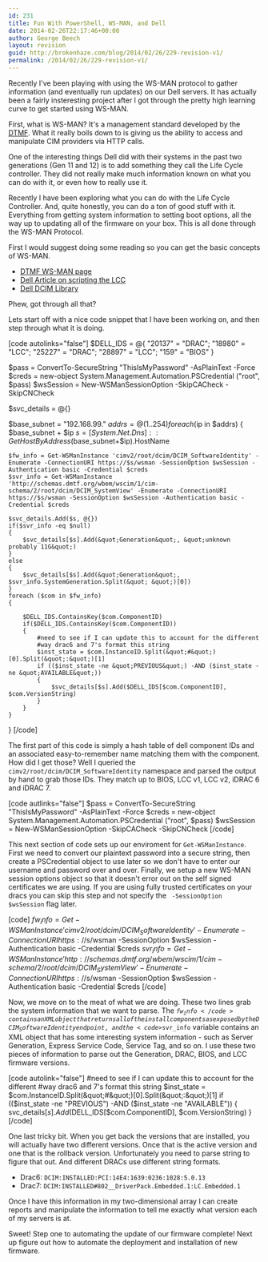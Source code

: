 ```yaml
---
id: 231
title: Fun With PowerShell, WS-MAN, and Dell
date: 2014-02-26T22:17:46+00:00
author: George Beech
layout: revision
guid: http://brokenhaze.com/blog/2014/02/26/229-revision-v1/
permalink: /2014/02/26/229-revision-v1/
---
```

Recently I've been playing with using the WS-MAN protocol to gather information (and eventually run updates) on our Dell servers. It has actually been a fairly insteresting project after I got through the pretty high learning curve to get started using WS-MAN. 

First, what is WS-MAN? It's a management standard developed by the <a href="http://www.dmtf.org/standards/wsman">DTMF</a>. What it really boils down to is giving us the ability to access and manipulate CIM providers via HTTP calls.

One of the interesting things Dell did with their systems in the past two generations (Gen 11 and 12) is to add something they call the Life Cycle controller. They did not really make much information known on what you can do with it, or even how to really use it. 

Recently I have been exploring what you can do with the Life Cycle Controller. And, quite honestly, you can do a ton of good stuff with it. Everything from getting system information to setting boot options, all the way up to updating all of the firmware on your box. This is all done through the WS-MAN Protocol. 

First I would suggest doing some reading so you can get the basic concepts of WS-MAN. 
<ul>
  <li><a href="http://www.dmtf.org/standards/wsman">DTMF WS-MAN page</a></li>
  <li><a href="http://en.community.dell.com/techcenter/b/techcenter/archive/2011/11/21/scripting-dell-idrac6-with-lifecycle-controller-remote-services.aspx">Dell Article on scripting the LCC</a>
  <li><a href="http://en.community.dell.com/techcenter/systems-management/w/wiki/1906.dcim-library-profile.aspx">Dell DCIM Library</a>
</ul>

Phew, got through all that? 

Lets start off with a nice code snippet that I have been working on, and then step through what it is doing. 

[code autolinks="false"]
$DELL_IDS = @{ 
    &quot;20137&quot; = &quot;DRAC&quot;; 
    &quot;18980&quot; = &quot;LCC&quot;; 
    &quot;25227&quot; = &quot;DRAC&quot;;
    &quot;28897&quot; = &quot;LCC&quot;;
    &quot;159&quot; = &quot;BIOS&quot;
    } 

$pass = ConvertTo-SecureString &quot;ThisIsMyPassword&quot; -AsPlainText -Force
$creds = new-object System.Management.Automation.PSCredential (&quot;root&quot;, $pass)
$wsSession = New-WSManSessionOption -SkipCACheck -SkipCNCheck

$svc_details = @{}

$base_subnet = &quot;192.168.99.&quot;
$addrs = @(1..254)
foreach ($ip in $addrs)
{
    $base_subnet + $ip
    $s = [System.Net.Dns]::GetHostByAddress($base_subnet+$ip).HostName

    $fw_info = Get-WSManInstance 'cimv2/root/dcim/DCIM_SoftwareIdentity' -Enumerate -ConnectionURI https://$s/wsman -SessionOption $wsSession -Authentication basic -Credential $creds
    $svr_info = Get-WSManInstance 'http://schemas.dmtf.org/wbem/wscim/1/cim-schema/2/root/dcim/DCIM_SystemView' -Enumerate -ConnectionURI https://$s/wsman -SessionOption $wsSession -Authentication basic -Credential $creds

    $svc_details.Add($s, @{})
    if($svr_info -eq $null)
    {
        $svc_details[$s].Add(&quot;Generation&quot;, &quot;unknown probably 11G&quot;)
    }
    else
    {
        $svc_details[$s].Add(&quot;Generation&quot;, $svr_info.SystemGeneration.Split(&quot; &quot;)[0])
    }
    foreach ($com in $fw_info)
    {

        $DELL_IDS.ContainsKey($com.ComponentID)
        if($DELL_IDS.ContainsKey($com.ComponentID))
        {
            #need to see if I can update this to account for the different
            #way drac6 and 7's format this string
            $inst_state = $com.InstanceID.Split(&quot;#&quot;)[0].Split(&quot;:&quot;)[1]
            if (($inst_state -ne &quot;PREVIOUS&quot;) -AND ($inst_state -ne &quot;AVAILABLE&quot;))
            {
                $svc_details[$s].Add($DELL_IDS[$com.ComponentID], $com.VersionString)
            }
        }
    }

}
[/code]

The first part of this code is simply a hash table of dell component IDs and an associated easy-to-remember name matching them with the component. How did I get those? Well I queried the <code>cimv2/root/dcim/DCIM_SoftwareIdentity</code> namespace and parsed the output by hand to grab those IDs. They match up to BIOS, LCC v1, LCC v2, iDRAC 6 and iDRAC 7. 

[code autlinks="false"]
$pass = ConvertTo-SecureString &quot;ThisIsMyPassword&quot; -AsPlainText -Force
$creds = new-object System.Management.Automation.PSCredential (&quot;root&quot;, $pass)
$wsSession = New-WSManSessionOption -SkipCACheck -SkipCNCheck
[/code]

This next section of code sets up our enviroment for <code>Get-WSManInstance</code>. First we need to convert our plaintext password into a secure string, then create a PSCredential object to use later so we don't have to enter our username and password over and over. Finally, we setup a new WS-MAN session options object so that it doesn't error out on the self signed certificates we are using. If you are using fully trusted certificates on your dracs you can skip this step and not specify the <code> -SessionOption $wsSession</code> flag later. 

[code]
$fw_info = Get-WSManInstance 'cimv2/root/dcim/DCIM_SoftwareIdentity' -Enumerate -ConnectionURI https://$s/wsman -SessionOption $wsSession -Authentication basic -Credential $creds
$svr_info = Get-WSManInstance 'http://schemas.dmtf.org/wbem/wscim/1/cim-schema/2/root/dcim/DCIM_SystemView' -Enumerate -ConnectionURI https://$s/wsman -SessionOption $wsSession -Authentication basic -Credential $creds
[/code]

Now, we move on to the meat of what we are doing. These two lines grab the system information that we want to parse. The <code>$fw_info</code> contains an XML object that returns all of the install components as exposed by the DCIM_SoftwareIdentity endpoint, and the <code>$svr_info</code> variable contains an XML object that has some interesting system information - such as Server Generation, Express Service Code, Service Tag, and so on. I use these two pieces of information to parse out the Generation, DRAC, BIOS, and LCC firmware versions. 

[code autolink="false"]
#need to see if I can update this to account for the different
#way drac6 and 7's format this string
$inst_state = $com.InstanceID.Split(&quot;#&quot;)[0].Split(&quot;:&quot;)[1] 
if (($inst_state -ne &quot;PREVIOUS&quot;) -AND ($inst_state -ne &quot;AVAILABLE&quot;))
    {
        svc_details[$s].Add($DELL_IDS[$com.ComponentID], $com.VersionString)
    }
[/code]

One last tricky bit. When you get back the versions that are installed, you will actually have two different versions. Once that is the active version and one that is the rollback version. Unfortunately you need to parse string to figure that out. And different DRACs use different string formats. 

<ul>
  <li> Drac6: <code>DCIM:INSTALLED:PCI:14E4:1639:0236:1028:5.0.13</code></li>
  <li> Drac7: <code>DCIM:INSTALLED#802__DriverPack.Embedded.1:LC.Embedded.1</code></li>
</ul>

Once I have this information in my two-dimensional array I can create reports and manipulate the information to tell me exactly what version each of my servers is at. 

Sweet! Step one to automating the update of our firmware complete! Next up figure out how to automate the deployment and installation of new firmware.

